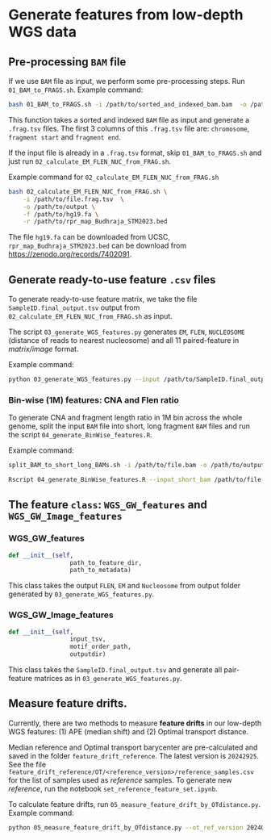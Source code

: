 # Generate features from low-depth WGS data

## Pre-processing `BAM` file

If we use `BAM` file as input, we perform some pre-processing steps. Run `01_BAM_to_FRAGS.sh`. Example command: 

```sh
bash 01_BAM_to_FRAGS.sh -i /path/to/sorted_and_indexed_bam.bam  -o /path/to/outputdir -n ${num_threads_use_in_samtools}
```

This function takes a sorted and indexed `BAM` file as input and generate a `.frag.tsv` files. The first 3 columns of this `.frag.tsv` file are: `chromosome`, `fragment start` 
and `fragment end`. 

If the input file is already in a `.frag.tsv` format, skip `01_BAM_to_FRAGS.sh` and just run `02_calculate_EM_FLEN_NUC_from_FRAG.sh`.

Example command for `02_calculate_EM_FLEN_NUC_from_FRAG.sh`
```sh
bash 02_calculate_EM_FLEN_NUC_from_FRAG.sh \
    -i /path/to/file.frag.tsv  \
    -o /path/to/output \
    -f /path/to/hg19.fa \
    -r /path/to/rpr_map_Budhraja_STM2023.bed
```

The file `hg19.fa` can be downloaded from UCSC, `rpr_map_Budhraja_STM2023.bed` can be download from  https://zenodo.org/records/7402091.

## Generate ready-to-use feature `.csv` files

To generate ready-to-use feature matrix, we take the file `SampleID.final_output.tsv` output from `02_calculate_EM_FLEN_NUC_from_FRAG.sh` as input. 

The script `03_generate_WGS_features.py` generates `EM`, `FLEN`, `NUCLEOSOME` (distance of reads to nearest nucleosome) and all 11 paired-feature in *matrix/image* format. 

Example command:
```sh
python 03_generate_WGS_features.py --input /path/to/SampleID.final_output.tsv --output /path/to/output --motif_order_path /path/to/motif_order.csv
```

### Bin-wise (1M) features: CNA and Flen ratio
To generate CNA and fragment length ratio in 1M bin across the whole genome, split the input `BAM` file into short, long fragment `BAM` files and run the script `04_generate_BinWise_features.R`.

Example command:
```sh
split_BAM_to_short_long_BAMs.sh -i /path/to/file.bam -o /path/to/output;

Rscript 04_generate_BinWise_features.R --input_short_bam /path/to/file.short.bam --input_long_bam /path/to/file.long.bam --input_full_bam /path/to/file.bam --output /path/to/output 
```

## The feature `class`: `WGS_GW_features` and `WGS_GW_Image_features`

### WGS_GW_features
```python 
def __init__(self,
                 path_to_feature_dir,
                 path_to_metadata)
```
This class takes the output `FLEN`, `EM` and `Nucleosome` from output folder generated by `03_generate_WGS_features.py`.

### WGS_GW_Image_features
```python
def __init__(self,
                 input_tsv,
                 motif_order_path,
                 outputdir)
```

This class takes the `SampleID.final_output.tsv` and generate all pair-feature matrices as in `03_generate_WGS_features.py`.

## Measure feature drifts.

Currently, there are two methods to measure **feature drifts** in our low-depth WGS features: (1) APE (median shift) and (2) Optimal transport distance. 

Median reference and Optimal transport barycenter are pre-calculated and saved in the folder `feature_drift_reference`. The latest version is `20242925`. See the file `feature_drift_reference/OT/<reference_version>/reference_samples.csv` for the list of samples used as *reference* samples. To generate new *reference*, run the notebook `set_reference_feature_set.ipynb`. 

To calculate feature drifts, run `05_measure_feature_drift_by_OTdistance.py`. Example command:

```sh
python 05_measure_feature_drift_by_OTdistance.py --ot_ref_version 20240925 --input /path/to/output/folder/from_03 --metadata /path/to/batch/metadata --output /path/to/output
```
